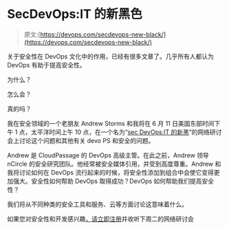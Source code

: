 # SecDevOps:IT 的新黑色

> 原文:[https://devops.com/secdevops-new-black/](https://devops.com/secdevops-new-black/)

关于安全性在 DevOps 文化中的作用，已经有很多文章了。几乎所有人都认为 DevOps 有助于提高安全性。

为什么？

怎么会？

真的吗？

我在安全领域的一个老朋友 Andrew Storms 和我将在 6 月 11 日美国东部时间下午 1 点，太平洋时间上午 10 点，在一个名为“[sec DevOps:IT 的新黑](http://pages.cloudpassage.com/SecDevOps-The-New-Black-Webinar.html)”的网络研讨会上讨论这个问题和其他有关 devo PS 和安全的问题。

Andrew 是 CloudPassage 的 DevOps 高级主管。在此之前，Andrew 领导 nCircle 的安全研究团队。他经常被安全媒体引用，并受到高度尊重。Andrew 和我将讨论如何在 DevOps 流行起来的时候，将安全性添加到组合中会使它变得更加强大。安全性如何帮助 DevOps 取得成功？DevOps 如何帮助我们提高安全性？

我们将从不同种类的安全工具和服务、云等方面讨论这意味着什么。

如果您对安全性和开发感兴趣[，请立即注册](http://pages.cloudpassage.com/SecDevOps-The-New-Black-Webinar.html)并收听下周二的网络研讨会